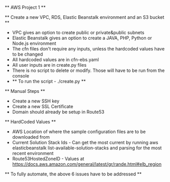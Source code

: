 ** AWS Project 1 **



** Create a new VPC, RDS, Elastic Beanstalk environment and an S3 bucket **
* VPC gives an option to create public or private&public subnets
* Elastic Beanstalk gives an option to create a JAVA, PHP, Python or Node.js environment
* The cfn files don't require any inputs, unless the hardcoded values have to be changed
* All hardcoded values are in cfn-ebs.yaml
* All user inputs are in create.py files
* There is no script to delete or modify. Those will have to be run from the console
* ** To run the script - ./create.py **


** Manual Steps **
* Create a new SSH key
* Create a new SSL Certificate
* Domain should already be setup in Route53


** HardCoded Values **
* AWS Location of where the sample configuration files are to be downloaded from
* Current Solution Stack Ids - Can get the most current by running aws elasticbeanstalk list-available-solution-stacks and parsing for the most recent environment
* Route53HostedZoneID - Values at https://docs.aws.amazon.com/general/latest/gr/rande.html#elb_region

** To fully automate, the above 6 issues have to be addressed **
